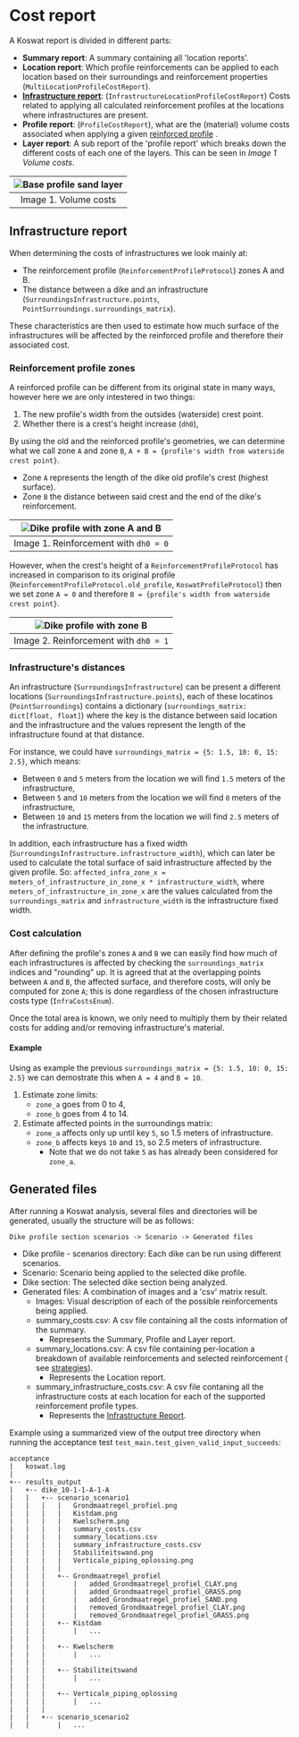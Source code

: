 # Cost report

A Koswat report is divided in different parts:

- __Summary report__: A summary containing all 'location reports'.
- __Location report__: Which profile reinforcements can be applied to each location based on their surroundings and reinforcement properties (`MultiLocationProfileCostReport`). 
- [__Infrastructure report__](#infrastructure-report): (`InfrastructureLocationProfileCostReport`) Costs related to applying all calculated reinforcement profiles at the locations where infrastructures are present.
- __Profile report__: (`ProfileCostReport`), what are the (material) volume costs associated when applying a given [reinforced profile](./koswat_reinforced_profile.md#possible-reinforcements) .
- __Layer report__: A sub report of the 'profile report' which breaks down the different costs of each one of the layers. This can be seen in _Image 1 Volume costs_.

|![Base profile sand layer](./imgs/reinforcement_calculations.png)|
|:--:|
|Image 1. Volume costs|

## Infrastructure report

When determining the costs of infrastructures we look mainly at:

- The reinforcement profile (`ReinforcementProfileProtocol`) zones A and B. 
- The distance between a dike and an infrastructure (`SurroundingsInfrastructure.points`, `PointSurroundings.surroundings_matrix`).

These characteristics are then used to estimate how much surface of the infrastructures will be affected by the reinforced profile and therefore their associated cost.


### Reinforcement profile zones

A reinforced profile can be different from its original state in many ways, however here we are only intestered in two things:

1. The new profile's width from the outsides (waterside) crest point.
2. Whether there is a crest's height increase (`dh0`),

By using the old and the reinforced profile's geometries, we can determine what we call zone `A` and zone `B`, `A + B = {profile's width from waterside crest point}`. 

- Zone `A` represents the length of the dike old profile's crest (highest surface).
- Zone `B` the distance between said crest and the end of the dike's reinforcement.

|![Dike profile with zone A and B](./imgs/surroundings_zone_a_b.png)|
|:--:|
|Image 1. Reinforcement with `dh0 = 0`|

However, when the crest's height of a `ReinforcementProfileProtocol` has increased in comparison to its original profile (`ReinforcementProfileProtocol.old_profile`, `KoswatProfileProtocol`) then we set zone `A = 0` and therefore `B = {profile's width from waterside crest point}`.

|![Dike profile with zone B](./imgs/surroundings_zone_b.png)|
|:--:|
|Image 2. Reinforcement with `dh0 = 1`|

### Infrastructure's distances

An infrastructure (`SurroundingsInfrastructure`) can be present a different locations (`SurroundingsInfrastructure.points`), each of these locatinos (`PointSurroundings`) contains a dictionary (`surroundings_matrix: dict[float, float]`) where the key is the distance between said location and the infrastructure and the values represent the length of the infrastructure found at that distance.

For instance, we could have `surroundings_matrix = {5: 1.5, 10: 0, 15: 2.5}`, which means:
- Between `0` and `5` meters from the location we will find `1.5` meters of the infrastructure,
- Between `5` and `10` meters from the location we will find `0` meters of the infrastructure,
- Between `10` and `15` meters from the location we will find `2.5` meters of the infrastructure.

In addition, each infrastructure has a fixed width (`SurroundingsInfrastructure.infrastructure_width`), which can later be used to calculate the total surface of said infrastructure affected by the given profile. So: `affected_infra_zone_x = meters_of_infrastructure_in_zone_x * infrastructure_width`, where `meters_of_infrastructure_in_zone_x` are the values calculated from the `surroundings_matrix` and `infrastructure_width` is the infrastructure fixed width.

### Cost calculation

After defining the profile's zones `A` and `B` we can easily find how much of each infrastructures is affected by checking the `surroundings_matrix` indices and "rounding" up. It is agreed that at the overlapping points between `A` and `B`, the affected surface, and therefore costs, will only be computed for zone `A`; this is done regardless of the chosen infrastructure costs type (`InfraCostsEnum`).

Once the total area is known, we only need to multiply them by their related costs for adding and/or removing infrastructure's material.

#### Example

Using as example the previous `surroundings_matrix = {5: 1.5, 10: 0, 15: 2.5}` we can demostrate this when `A = 4` and `B = 10`.

1. Estimate zone limits:
    - `zone_a` goes from 0 to 4,
    - `zone_b` goes from 4 to 14.
2. Estimate affected points in the surroundings matrix:
    - `zone_a` affects only up until key `5`, so 1.5 meters of infrastructure.
    - `zone_b` affects keys `10` and `15`, so 2.5 meters of infrastructure.
        - Note that we do not take `5` as has already been considered for `zone_a`.


## Generated files
After running a Koswat analysis, several files and directories will be generated, usually the structure will be as follows:

`Dike profile section scenarios -> Scenario -> Generated files`

- Dike profile - scenarios directory: Each dike can be run using different scenarios.
- Scenario: Scenario being applied to the selected dike profile.
- Dike section: The selected dike section being analyzed.
- Generated files: A combination of images and a 'csv' matrix result.
    - Images: Visual description of each of the possible reinforcements being applied.
    - summary_costs.csv: A csv file containing all the costs information of the summary.
        - Represents the Summary, Profile and Layer report.
    - summary_locations.csv: A csv file containing per-location a breakdown of available reinforcements and selected reinforcement ( see [strategies](koswat_strategies.md)).
        - Represents the Location report.
    - summary_infrastructure_costs.csv: A csv file contaning all the infrastructure costs at each location for each of the supported reinforcement profile types.
        - Represents the [Infrastructure Report](#infrastructure-report).

Example using a summarized view of the output tree directory when running the acceptance test `test_main.test_given_valid_input_succeeds`: 
```
acceptance
|   koswat.log
|
+-- results_output
|   +-- dike_10-1-1-A-1-A
|   |   +-- scenario_scenario1
|   |   |   |   Grondmaatregel_profiel.png
|   |   |   |   Kistdam.png
|   |   |   |   Kwelscherm.png
|   |   |   |   summary_costs.csv
|   |   |   |   summary_locations.csv
|   |   |   |   summary_infrastructure_costs.csv
|   |   |   |   Stabiliteitswand.png
|   |   |   |   Verticale_piping_oplossing.png
|   |   |   |
|   |   |   +-- Grondmaatregel_profiel
|   |   |       |   added_Grondmaatregel_profiel_CLAY.png
|   |   |       |   added_Grondmaatregel_profiel_GRASS.png
|   |   |       |   added_Grondmaatregel_profiel_SAND.png
|   |   |       |   removed_Grondmaatregel_profiel_CLAY.png
|   |   |       |   removed_Grondmaatregel_profiel_GRASS.png
|   |   |   +-- Kistdam
|   |   |       |   ...
|   |   |
|   |   |   +-- Kwelscherm
|   |   |       |   ...
|   |   |
|   |   |   +-- Stabiliteitswand
|   |   |       |   ...
|   |   |
|   |   |   +-- Verticale_piping_oplossing
|   |   |       |   ...
|   |   |
|   |   +-- scenario_scenario2
|   |       |   ...
```